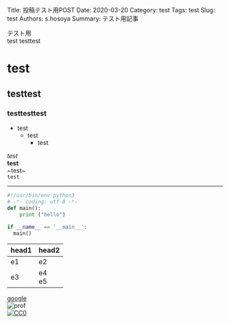 Title: 投稿テスト用POST
Date: 2020-03-20
Category: test
Tags: test
Slug: test
Authors: s.hosoya
Summary: テスト用記事

テスト用  
test
testtest

# test

## testtest

### testtesttest

* test
  * test
    * test

_test_  
__test__  
~test~  
`test`  

---

```test.py
#!/usr/bin/env python3
# -*- coding: utf-8 -*-
def main():
    print ("hello")
 
if __name__ == '__main__':
  main()
```

| head1 | head2 |
| - | - |
| e1 | e2 |
| e3 | e4 <br> e5 |

[google](https://www.google.com/)    
![prof](https://pbs.twimg.com/profile_images/876642881733238784/9AZsiFwT_400x400.jpg "prof")  
[![CC0](https://licensebuttons.net/p/zero/1.0/88x31.png "CC0")](http://creativecommons.org/publicdomain/zero/1.0/deed.ja)  
